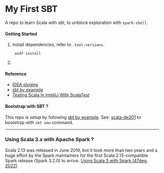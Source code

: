 # My First SBT

A repo to learn Scala with sbt, to unblock exploration with `spark-shell`.

#### Getting Started

1. Install dependencies, refer to `.tool-versions`.
   ```
    asdf install
   ```
2. 

#### Reference
- [IDEA plugins](https://www.jetbrains.com/help/idea/2022.2/sbt-support.html#sbt_scala_version_compatibility)
- [sbt by example](https://www.scala-sbt.org/1.x/docs/sbt-by-example.html)
- [Testing Scala In IntelliJ With ScalaTest](https://docs.scala-lang.org/getting-started/intellij-track/testing-scala-in-intellij-with-scalatest.html)

#### Bootstrap with SBT ?

This repo is setup by following [sbt by example](https://www.scala-sbt.org/1.x/docs/sbt-by-example.html). See: [scala-de201](https://github.com/yulian-tw/Scala-DE201) to bootstrap with `sbt new` command.

---

### Using Scala 3.x with Apache Spark ?

Scala 2.13 was released in June 2019, but it took more than two years and a huge effort by the Spark maintainers for 
the first Scala 2.13-compatible Spark release (Spark 3.2.0) to arrive. [Using Scala 3 with Spark (47deg, 2022)](
https://www.47deg.com/blog/using-scala-3-with-spark/)
